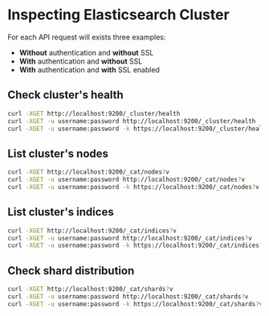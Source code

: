 # Inspecting Elasticsearch Cluster
For each API request will exists three examples:
- **Without** authentication and **without** SSL
- **With** authentication and **without** SSL
- **With** authentication and **with** SSL enabled

## Check cluster's health
```bash
curl -XGET http://localhost:9200/_cluster/health
curl -XGET -u username:password http://localhost:9200/_cluster/health
curl -XGET -u username:password -k https://localhost:9200/_cluster/health
```

## List cluster's nodes
```bash
curl -XGET http://localhost:9200/_cat/nodes?v
curl -XGET -u username:password http://localhost:9200/_cat/nodes?v
curl -XGET -u username:password -k https://localhost:9200/_cat/nodes?v
```

## List cluster's indices
```bash
curl -XGET http://localhost:9200/_cat/indices?v
curl -XGET -u username:password http://localhost:9200/_cat/indices?v
curl -XGET -u username:password -k https://localhost:9200/_cat/indices?v
```

## Check shard distribution
```bash
curl -XGET http://localhost:9200/_cat/shards?v
curl -XGET -u username:password http://localhost:9200/_cat/shards?v
curl -XGET -u username:password -k https://localhost:9200/_cat/shards?v
```